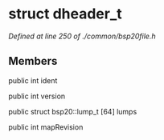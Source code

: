 # struct dheader_t

*Defined at line 250 of ./common/bsp20file.h*

## Members

public int ident

public int version

public struct bsp20::lump_t [64] lumps

public int mapRevision



